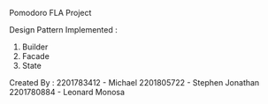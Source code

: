 Pomodoro FLA Project

Design Pattern Implemented :
1. Builder
2. Facade
3. State

Created By :
2201783412 - Michael 
2201805722 - Stephen Jonathan
2201780884 - Leonard Monosa
